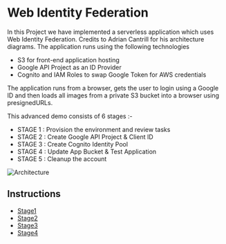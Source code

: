 # Web Identity Federation

In this Project we have implemented a serverless application which uses Web Identity Federation. Credits to Adrian Cantrill for his architecture diagrams.
The application runs using the following technologies

- S3 for front-end application hosting
- Google API Project as an ID Provider
- Cognito and IAM Roles to swap Google Token for AWS credentials

The application runs from a browser, gets the user to login using a Google ID and then loads all images from a private S3 bucket into a browser using presignedURLs.

This advanced demo consists of 6 stages :-

- STAGE 1 : Provision the environment and review tasks 
- STAGE 2 : Create Google API Project & Client ID
- STAGE 3 : Create Cognito Identity Pool
- STAGE 4 : Update App Bucket & Test Application
- STAGE 5 : Cleanup the account

![Architecture](https://github.com/acantril/learn-cantrill-io-labs/raw/master/aws-cognito-web-identity-federation/ArchitectureEvolution.png)

## Instructions

- [Stage1](https://github.com/Kenneth7117/AWS_Projects/blob/main/WebIDF/STAGE1%20-%20Provision%20and%20Discuss%20Architecture.md)
- [Stage2](https://github.com/Kenneth7117/AWS_Projects/blob/main/WebIDF/STAGE2%20-%20Create%20Google%20APIProject%20and%20Client%20ID.md)
- [Stage3](https://github.com/Kenneth7117/AWS_Projects/blob/main/WebIDF/STAGE3%20-%20Create%20Cognito%20Identity%20Pool.md)
- [Stage4](https://github.com/Kenneth7117/AWS_Projects/blob/main/WebIDF/STAGE4%20-%20Update%20App%20Bucket%20and%20Test%20Application.md)
